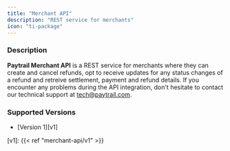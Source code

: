 ```yaml
---
title: "Merchant API"
description: "REST service for merchants"
icon: "ti-package"
---
```


### Description

**Paytrail Merchant API** is a REST service for merchants where they can create and cancel refunds, opt to receive updates for any status changes of a refund and retreive settlement, payment and refund details. If you encounter any problems during the API integration, don't hesitate to contact our technical support at <tech@paytrail.com>.

### Supported Versions

- [Version 1][v1]

[v1]: {{< ref "merchant-api/v1" >}}
